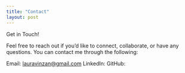 ```yaml
---
title: "Contact"
layout: post
---
```

Get in Touch!

Feel free to reach out if you’d like to connect, collaborate, or have any questions. You can contact me through the following:

Email: lauravinzan@gmail.com
LinkedIn: 
GitHub: 
